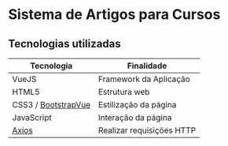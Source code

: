 # Sistema de Artigos para Cursos

## Tecnologias utilizadas

| Tecnologia                                           | Finalidade                |
| -----------------------------------------------------| ------------------------- |
| VueJS                                                | Framework da Aplicação    |
| HTML5                                                | Estrutura web             |
| CSS3 / [BootstrapVue](https://github.com/axios/axios)| Estilização da página     |
| JavaScript                                           | Interação da página       |
| [Axios](https://github.com/axios/axios)              | Realizar requisições HTTP |
